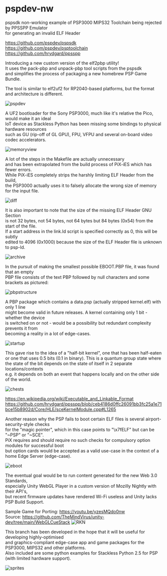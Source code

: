 # pspdev-nw
pspsdk non-working example of PSP3000 MIPS32 Toolchain being rejected by PPSSPP Emulator \
for generating an invalid ELF Header

https://github.com/pspdev/pspsdk \
https://github.com/pspdev/psptoolchain \
https://github.com/hrydgard/ppsspp

Introducing a new custom version of the elf2pbp utility! \
It uses the pack-pbp and unpack-pbp tool scripts from the pspsdk \
and simplifies the process of packaging a new homebrew PSP Game Bundle.

The tool is similar to elf2uf2 for RP2040-based platforms, but the format and architecture is different.

![pspdev](https://github.com/TheMindVirus/PiX-iES/blob/pspdev-nw/screenshots/pspdev.png)

A UF2 bootloader for the Sony PSP3000, much like it's relative the Pico, would make it an ideal \
IoT device as Stackless Python has been missing some bindings to physical hardware resources \
such as GU (rip-off of GL GPU), FPU, VFPU and several on-board video codec accelerators.

![memoryview](https://github.com/TheMindVirus/PiX-iES/blob/pspdev-nw/screenshots/memoryview.png)

A lot of the steps in the Makefile are actually unnecessary \
and has been extrapolated from the build process of PiX-iES which has fewer errors. \
While PiX-iES completely strips the harshly limiting ELF Header from the build, \
the PSP3000 actually uses it to falsely allocate the wrong size of memory for the input file.

![diff](https://github.com/TheMindVirus/PiX-iES/blob/pspdev-nw/screenshots/diff.png)

It is also important to note that the size of the missing ELF Header GNU Section \
is not 32 bytes, not 54 bytes, not 64 bytes but 84 bytes (0x54) from the start of the file. \
If a start address in the link.ld script is specified correctly as 0, this will be subtly \
edited to 4096 (0x1000) because the size of the ELF Header file is unknown to psp-ld.

![archive](https://github.com/TheMindVirus/PiX-iES/blob/pspdev-nw/screenshots/archive.png)

In the pursuit of making the smallest possible EBOOT.PBP file, it was found that an empty \
PBP file consists of the text PBP followed by null characters and some brackets as pictured:

![pbpstructure](https://github.com/TheMindVirus/PiX-iES/blob/pspdev-nw/screenshots/pbpstructure.png)

A PBP package which contains a data.psp (actually stripped kernel.elf) with only 1 line \
might become valid in future releases. A kernel containing only 1 bit - whether the device \
is switched on or not - would be a possibility but redundant complexity prevents it from \
becoming a reality in a lot of edge-cases.

![startup](https://github.com/TheMindVirus/PiX-iES/blob/pspdev-nw/screenshots/startup.png)

This gave rise to the idea of a "half-bit kernel", one that has been half-eaten \
or one that uses 0.5 bits (0.1 in binary). This is a quantum group state where \
the state of the bit depends on the state of itself in 2 separate locations/contexts \
e.g. it depends on both an event that happens locally and on the other side of the world.

![chests](https://github.com/TheMindVirus/PiX-iES/blob/pspdev-nw/screenshots/chests.png)

https://en.wikipedia.org/wiki/Executable_and_Linkable_Format
https://github.com/hrydgard/ppsspp/blob/ceb4186d0ffc26091bb3fc25a1e71bce15b8902d/Core/HLE/sceKernelModule.cpp#L1265 

Another reason why the PSP fails to boot certain ELF files is several airport-security-style checks \
for the "magic pointer", which in this case points to "\x7fELF" but can be "~PSP" or "~SCE". \
PiX requires and should require no such checks for compulsory option modules for successful boot \
but option cards would be accepted as a valid use-case in the context of a home Edge Server (edge-case).

![eboot](https://github.com/TheMindVirus/PiX-iES/blob/pspdev-nw/screenshots/eboot.png)

The eventual goal would be to run content generated for the new Web 3.0 Standards, \
especially Unity WebGL Player in a custom version of Mozilly Nightly with their API's, \
but recent firmware updates have rendered Wi-Fi useless and Unity lacks PSP Build Support.

Sample Game for Porting: https://youtu.be/yzesMQdo0nw \
Source: https://github.com/TheMindVirus/unity-dev/tree/main/WebGLCueStack
![RKN](https://github.com/TheMindVirus/PiX-iES/blob/pspdev-nw/screenshots/RKN.jpg)

This branch has been developed in the hope that it will be useful for developing highly-optimised \
and graphics-compliant edge-case app and game packages for the PSP3000, MIPS32 and other platforms. \
Also included are some python examples for Stackless Python 2.5 for PSP (with limited hardware support).

![sprites](https://github.com/TheMindVirus/PiX-iES/blob/pspdev-nw/screenshots/sprites.png)
